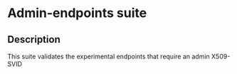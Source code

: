 # Admin-endpoints suite

## Description

This suite validates the experimental endpoints that require an admin X509-SVID
